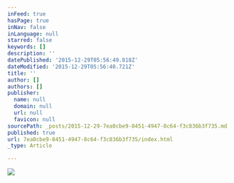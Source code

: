 ```yaml
---
inFeed: true
hasPage: true
inNav: false
inLanguage: null
starred: false
keywords: []
description: ''
datePublished: '2015-12-29T05:56:49.818Z'
dateModified: '2015-12-29T05:56:40.721Z'
title: ''
author: []
authors: []
publisher:
  name: null
  domain: null
  url: null
  favicon: null
sourcePath: _posts/2015-12-29-7ea0cbe9-8451-4947-8c64-f3c836b3f735.md
published: true
url: 7ea0cbe9-8451-4947-8c64-f3c836b3f735/index.html
_type: Article

---
```

![](https://the-grid-user-content.s3-us-west-2.amazonaws.com/ff4d3825-e066-4788-8b95-7be8fbdcafc6.jpg)